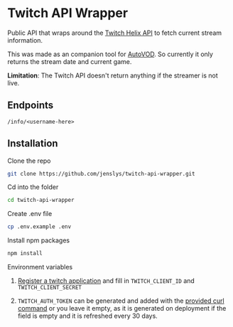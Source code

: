 # Twitch API Wrapper

Public API that wraps around the [Twitch Helix API](https://dev.twitch.tv/docs/api/) to fetch current stream information.

This was made as an companion tool for [AutoVOD](https://github.com/jenslys/autovod). So currently it only returns the stream date and current game.

**Limitation**: The Twitch API doesn't return anything if the streamer is not live.

## Endpoints

`/info/<username-here>`

## Installation

Clone the repo

```bash
git clone https://github.com/jenslys/twitch-api-wrapper.git
```

Cd into the folder

```bash
cd twitch-api-wrapper
```

Create .env file

```bash
cp .env.example .env
```

Install npm packages

```bash
npm install
```

Environment variables

1. [Register a twitch application](https://dev.twitch.tv/docs/authentication/register-app) and fill in `TWITCH_CLIENT_ID` and `TWITCH_CLIENT_SECRET`

2. `TWITCH_AUTH_TOKEN` can be generated and added with the [provided curl command](https://dev.twitch.tv/docs/api/get-started#get-an-oauth-token) or you leave it empty, as it is generated on deployment if the field is empty and it is refreshed every 30 days.

